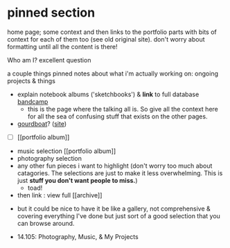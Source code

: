 # pinned section

home page; some context and then links to the portfolio parts with bits of context for each of them too (see old original site). don't worry about formatting until all the content is there!




Who am I?
excellent question

a couple things pinned
notes about what i'm actually working on: ongoing projects & things
* explain notebook albums ('sketchbooks') & __link__ to full database [bandcamp](https://tobincooney.bandcamp.com/)
	* this is the page where the talking all is. So give all the context here for all the sea of confusing stuff that exists on the other pages.
* [gourdboat](obsidian://open?vault=gourdboat&file=README)? ([site](https://gourdboat.github.io/))
* [ ] [[portfolio album]]

- music selection [[portfolio album]]
- photography selection
- any other fun pieces i want to highlight (don't worry too much about catagories. The selections are just to make it less overwhelming. This is just __stuff you don't want people to miss.__)
	- toad!
- then link : view full [[archive]]


* but it could be nice to have it be like a gallery, not comprehensive & covering everything I've done but just sort of a good selection that you can browse around.

- 14.105: Photography, Music, & My Projects

